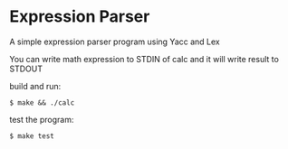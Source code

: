 Expression Parser
=================
A simple expression parser program using Yacc and Lex

You can write math expression to STDIN of calc and it will write result to STDOUT

build and run:

	$ make && ./calc

test the program:

	$ make test


